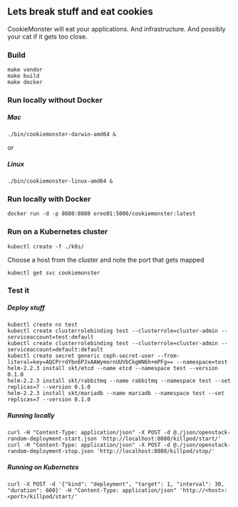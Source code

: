 ## Lets break stuff and eat cookies

CookieMonster will eat your applications. And infrastructure. And possibly your cat if it gets too close.

### Build
```
make vendor
make build
make docker
```

### Run locally without Docker

##### Mac
```
./bin/cookiemonster-darwin-amd64 &
```
or
##### Linux
```
./bin/cookiemonster-linux-amd64 &
```

### Run locally with Docker
```
docker run -d -p 8080:8080 oreo01:5000/cookiemonster:latest
```

### Run on a Kubernetes cluster
```
kubectl create -f ./k8s/
```

Choose a host from the cluster and note the port that gets mapped
```
kubectl get svc cookiemonster
```

### Test it

##### Deploy stuff
```
kubectl create ns test
kubectl create clusterrolebinding test --clusterrole=cluster-admin --serviceaccount=test:default
kubectl create clusterrolebinding test --clusterrole=cluster-admin --serviceaccount=default:default
kubectl create secret generic ceph-secret-user --from-literal=key=AQCPrrdYbn6PJxAAWymornUUVbCkgWN6h+mPFg== --namespace=test
helm-2.2.3 install skt/etcd --name etcd --namespace test --version 0.1.0
helm-2.2.3 install skt/rabbitmq --name rabbitmq --namespace test --set replicas=7 --version 0.1.0
helm-2.2.3 install skt/mariadb --name mariadb --namespace test --set replicas=7 --version 0.1.0
```

##### Running locally
```
curl -H "Content-Type: application/json" -X POST -d @./json/openstack-random-deployment-start.json 'http://localhost:8080/killpod/start/'
curl -H "Content-Type: application/json" -X POST -d @./json/openstack-random-deployment-stop.json 'http://localhost:8080/killpod/stop/'
```

##### Running on Kubernetes
```
curl -X POST -d '{"kind": "deployment", "target": 1, "interval": 30, "duration": 600}' -H "Content-Type: application/json" 'http://<host>:<port>/killpod/start/'
```
